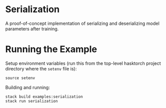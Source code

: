 # Serialization

A proof-of-concept implementation of serializing and deserializing model
parameters after training.

# Running the Example

Setup environment variables (run this from the top-level hasktorch project 
directory where the `setenv` file is):

```
source setenv
```

Building and running:

```
stack build examples:serialization
stack run serialization
```
